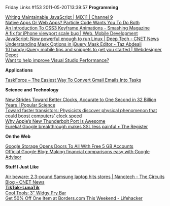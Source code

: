 Friday Links #153
2011-05-20T13:39:57
**Programming**

[Writing Maintainable JavaScript | MIX11 | Channel 9 ](http://channel9.msdn.com/events/mix/mix11/EXT23?utm_source=javascriptweekly&utm_medium=email)   
[Native Apps Or Web Apps? Particle Code Wants You To Do Both](http://techcrunch.com/2011/05/13/native-apps-or-web-apps-particle-code-wants-you-to-do-both/)   
[An Introduction To CSS3 Keyframe Animations - Smashing Magazine](http://www.smashingmagazine.com/2011/05/17/an-introduction-to-css3-keyframe-animations/)   
[A fix for iPhone viewport scale bug | Web, Mobile Development](http://www.blog.highub.com/mobile-2/a-fix-for-iphone-viewport-scale-bug/)   
[JavaScript: Now powerful enough to run Linux | Deep Tech - CNET News](http://news.cnet.com/8301-30685_3-20063563-264.html?part=rss&subj=news&tag=2547-1_3-0-20)   
[Understanding Mask Options in jQuery Mask Editor - Taz Abdeali](http://blogs.infragistics.com/blogs/taz_abdeali/archive/2011/05/18/understanding-mask-options-in-jquery-mask-editor.aspx)   
[10 handy jQuery mobile tips and snippets to get you started | Webdesigner Depot](http://www.webdesignerdepot.com/2011/05/10-handy-jquery-mobile-tips-and-snippets-to-get-you-started/)   
[Want to help improve Visual Studio Performance?](http://billwagner.cloudapp.net/Home/Item/WanttohelpimproveVisualStudioPerformance)

**Applications**

[TaskForce – The Easiest Way To Convert Gmail Emails Into Tasks ](http://www.makeuseof.com/tag/taskforce-easiest-convert-gmail-emails-tasks/)

**Science and Technology**

[New Strides Toward Better Clocks, Accurate to One Second in 32 Billion Years | Popular Science ](http://www.popsci.com/science/article/2011-05/correcting-tiny-temperature-changes-improves-atomic-clocks-accuracy-yet-again)   
[Toward faster transistors: Physicists discover physical phenomenon that could boost computers' clock speed](http://www.sciencedaily.com/releases/2011/05/110513204412.htm?utm_source=feedburner&utm_medium=feed&utm_campaign=Feed%3A+sciencedaily+%28ScienceDaily%3A+Latest+Science+News%29)   
[Why Apple’s New Thunderbolt Port Is Awesome](http://www.makeuseof.com/tag/apples-thunderbolt-port-awesome-technology-explained/)   
[Eureka! Google breakthrough makes SSL less painful • The Register](http://www.theregister.co.uk/2011/05/19/google_ssl_breakthrough/)

**On the Web**

[Google Storage Opens Doors To All With Free 5 GB Accounts](http://www.makeuseof.com/tag/google-storage-opens-doors-free-5-gb-accounts-news/)   
[Official Google Blog: Making financial comparisons easy with Google Advisor](http://googleblog.blogspot.com/2011/05/making-financial-comparisons-easy-with.html)

**Stuff I Just Like**

[Air beware: 2.3-pound Samsung laptop hits stores | Nanotech - The Circuits Blog - CNET News](http://news.cnet.com/8301-13924_3-20063052-64.html?part=rss&subj=news&tag=2547-1_3-0-20)   
[**TikTok+LunaTik**](http://lunatik.com/)   
[Cool Tools: 3" Widgy Pry Bar](http://www.kk.org/cooltools/archives/005291.php)   
[Get 50% Off One Item at Borders.com This Weekend - Lifehacker](http://lifehacker.com/5803745/get-50-off-one-item-at-borderscom-this-weekend)
